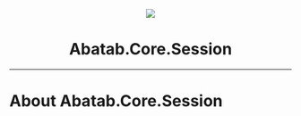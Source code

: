 <!-- This documentation is incomplete. -->

<div align="center">

![](_attachments/AbatabDocumentationProjectLogo.png)
	<h1>
		Abatab.Core.Session
	</h1>
</div>

***

# About Abatab.Core.Session